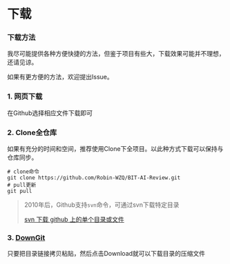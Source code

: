 # 下载

### 下载方法

我尽可能提供各种方便快捷的方法，但鉴于项目有些大，下载效果可能并不理想，还请见谅。

如果有更方便的方法，欢迎提出Issue。

### 1. 网页下载

在Github选择相应文件下载即可

### 2. Clone全仓库

如果有充分的时间和空间，推荐使用Clone下全项目。以此种方式下载可以保持与仓库同步。

```
# clone命令 
git clone https://github.com/Robin-WZQ/BIT-AI-Review.git
# pull更新 
git pull
```

> 2010年后，Github支持`svn`命令，可通过svn下载特定目录
>
> [svn 下载 github 上的单个目录或文件](https://www.runoob.com/w3cnote/svn-co-github-dir.html)

### 3. [DownGit](http://zhoudaxiaa.gitee.io/downgit/#/home)

只要把目录链接拷贝粘贴，然后点击Download就可以下载目录的压缩文件
